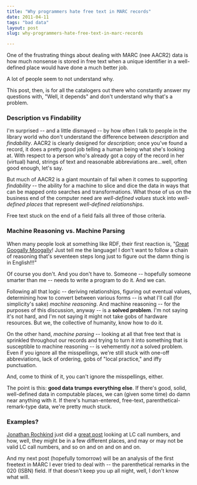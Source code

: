 ```yaml
---
title: "Why programmers hate free text in MARC records"
date: 2011-04-11
tags: "bad data"
layout: post
slug: why-programmers-hate-free-text-in-marc-records

---
```


One of the frustrating things about dealing with MARC (nee AACR2) data is how much nonsense is stored in free text when a unique identifier in a well-defined place would have done a much better job.

A lot of people seem to not understand why.

This post, then, is for all the catalogers out there who constantly answer my questions with, "Well, it depends" and don't understand why that's a problem.

### Description vs Findability

I'm surprised -- and a little dismayed -- by how often I talk to people in the library world who don't understand the difference between _description_ and _findability_. AACR2 is clearly designed for _description_; once you've found a record, it does a pretty good job telling a human being what she's looking at. With respect to a person who's already got a copy of the record in her (virtual) hand, strings of text and reasonable abbreviations are...well, often good enough, let's say.

But much of AACR2 is a giant mountain of fail when it comes to supporting _findability_ -- the ability for a machine to slice and dice the data in ways that can be mapped onto searches and transformations. What those of us on the business end of the computer need are _well-defined values_ stuck into _well-defined places_ that represent _well-defined relationships_.

Free text stuck on the end of a field fails all three of those criteria.

### Machine Reasoning vs. Machine Parsing

When many people look at something like RDF, their first reaction is, "[Great Googally Moogally](http://www.youtube.com/watch?v=ffN9jcVcH_o)!  Just tell me the language! I don't want to follow a chain of reasoning that's seventeen steps long just to figure out the damn thing is in English!!!"

Of course you don't. And you don't have to. Someone -- hopefully someone smarter than me -- needs to write a program to do it. And we can.

Following all that logic -- deriving relationships, figuring out eventual values, determining how to convert between various forms -- is what I'll call (for simplicity's sake) _machine reasoning_. And machine reasoning -- for the purposes of this discussion, anyway -- is a **solved problem**. I'm not saying it's not hard, and I'm not saying it might not take gobs of hardware resources. But we, the collective of humanity, know how to do it.

On the other hand, _machine parsing_ -- looking at all that free text that is sprinkled throughout our records and trying to turn it into something that is susceptible to machine reasoning -- is vehemently _not_ a solved problem. Even if you ignore all the misspellings, we're still stuck with one-off abbreviations, lack of ordering, gobs of "local practice," and iffy punctuation.

And, come to think of it, you can't ignore the misspellings, either.

The point is this: **good data trumps everything else**. If there's good, solid, well-defined data in computable places, we can (given some time) do damn near anything with it. If there's human-entered, free-text, parenthetical-remark-type data, we're pretty much stuck.

### Examples?

[Jonathan Rochkind](http://bibwild.wordpress.com/) just did a [great post](http://bibwild.wordpress.com/2011/04/04/broad-categories-from-class-numbers/) looking at LC call numbers, and how, well, they might be in a few different places, and may or may not be valid LC call numbers, and so on and on and on and on.

And my next post (hopefully tomorrow) will be an analysis of the first freetext in MARC I ever tried to deal with -- the parenthetical remarks in the 020 (ISBN) field. If that doesn't keep you up all night, well, I don't know what will.
